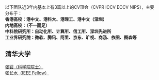 以下团队近3年内基本上有3篇以上的CV顶会（CVPR ICCV ECCV NIPS），主要分布于：\
**香港高校：港中文、港科大、港理工、港中文（深圳）**\
**内地高校：（不一而足）**\
**中科院研究所：自动化所、计算所、信工所、深圳先进所**\
**工业界研究院：微软、腾讯、阿里、京东、旷视、商汤、依图、图森等**


## 清华大学
[张钹（科学院院士）](https://www.tsinghua.edu.cn/publish/csen/4623/2010/20101226104412516277601/20101226104412516277601_.html)\
[张长水（IEEE Fellow）](https://www.tsinghua.edu.cn/publish/auen/1713/2011/20110704140705068195236/20110704140705068195236_.html)
